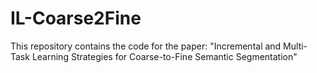 # IL-Coarse2Fine
This repository contains the code for the paper: "Incremental and Multi-Task Learning Strategies for Coarse-to-Fine Semantic Segmentation"
